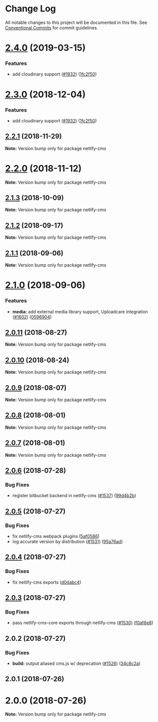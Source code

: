 # Change Log

All notable changes to this project will be documented in this file.
See [Conventional Commits](https://conventionalcommits.org) for commit guidelines.

# [2.4.0](https://github.com/netlify/netlify-cms/compare/netlify-cms@2.1.2...netlify-cms@2.4.0) (2019-03-15)


### Features

* add cloudinary support ([#1932](https://github.com/netlify/netlify-cms/issues/1932)) ([1fc2f50](https://github.com/netlify/netlify-cms/commit/1fc2f50))





# [2.3.0](https://github.com/netlify/netlify-cms/compare/netlify-cms@2.2.1...netlify-cms@2.3.0) (2018-12-04)


### Features

* add cloudinary support ([#1932](https://github.com/netlify/netlify-cms/issues/1932)) ([1fc2f50](https://github.com/netlify/netlify-cms/commit/1fc2f50))





## [2.2.1](https://github.com/netlify/netlify-cms/compare/netlify-cms@2.2.0...netlify-cms@2.2.1) (2018-11-29)

**Note:** Version bump only for package netlify-cms





# [2.2.0](https://github.com/netlify/netlify-cms/compare/netlify-cms@2.1.3...netlify-cms@2.2.0) (2018-11-12)

**Note:** Version bump only for package netlify-cms





<a name="2.1.3"></a>
## [2.1.3](https://github.com/netlify/netlify-cms/compare/netlify-cms@2.1.2...netlify-cms@2.1.3) (2018-10-09)




**Note:** Version bump only for package netlify-cms

<a name="2.1.2"></a>
## [2.1.2](https://github.com/netlify/netlify-cms/compare/netlify-cms@2.1.1...netlify-cms@2.1.2) (2018-09-17)




**Note:** Version bump only for package netlify-cms

<a name="2.1.1"></a>
## [2.1.1](https://github.com/netlify/netlify-cms/compare/netlify-cms@2.1.0...netlify-cms@2.1.1) (2018-09-06)




**Note:** Version bump only for package netlify-cms

<a name="2.1.0"></a>
# [2.1.0](https://github.com/netlify/netlify-cms/compare/netlify-cms@2.0.11...netlify-cms@2.1.0) (2018-09-06)


### Features

* **media:** add external media library support, Uploadcare integration ([#1602](https://github.com/netlify/netlify-cms/issues/1602)) ([0596904](https://github.com/netlify/netlify-cms/commit/0596904))




<a name="2.0.11"></a>
## [2.0.11](https://github.com/netlify/netlify-cms/compare/netlify-cms@2.0.10...netlify-cms@2.0.11) (2018-08-27)




**Note:** Version bump only for package netlify-cms

<a name="2.0.10"></a>
## [2.0.10](https://github.com/netlify/netlify-cms/compare/netlify-cms@2.0.9...netlify-cms@2.0.10) (2018-08-24)




**Note:** Version bump only for package netlify-cms

<a name="2.0.9"></a>
## [2.0.9](https://github.com/netlify/netlify-cms/compare/netlify-cms@2.0.8...netlify-cms@2.0.9) (2018-08-07)




**Note:** Version bump only for package netlify-cms

<a name="2.0.8"></a>
## [2.0.8](https://github.com/netlify/netlify-cms/compare/netlify-cms@2.0.7...netlify-cms@2.0.8) (2018-08-01)




**Note:** Version bump only for package netlify-cms

<a name="2.0.7"></a>
## [2.0.7](https://github.com/netlify/netlify-cms/compare/netlify-cms@2.0.6...netlify-cms@2.0.7) (2018-08-01)




**Note:** Version bump only for package netlify-cms

<a name="2.0.6"></a>
## [2.0.6](https://github.com/netlify/netlify-cms/compare/netlify-cms@2.0.5...netlify-cms@2.0.6) (2018-07-28)


### Bug Fixes

* register bitbucket backend in netlify-cms ([#1537](https://github.com/netlify/netlify-cms/issues/1537)) ([99d4b2b](https://github.com/netlify/netlify-cms/commit/99d4b2b))




<a name="2.0.5"></a>
## [2.0.5](https://github.com/netlify/netlify-cms/compare/netlify-cms@2.0.4...netlify-cms@2.0.5) (2018-07-27)


### Bug Fixes

* fix netlify-cms webpack plugins ([5af0586](https://github.com/netlify/netlify-cms/commit/5af0586))
* log accurate version by distribution ([#1531](https://github.com/netlify/netlify-cms/issues/1531)) ([95a76ad](https://github.com/netlify/netlify-cms/commit/95a76ad))




<a name="2.0.4"></a>
## [2.0.4](https://github.com/netlify/netlify-cms/compare/netlify-cms@2.0.3...netlify-cms@2.0.4) (2018-07-27)


### Bug Fixes

* fix netlify-cms exports ([d0dabc4](https://github.com/netlify/netlify-cms/commit/d0dabc4))




<a name="2.0.3"></a>
## [2.0.3](https://github.com/netlify/netlify-cms/compare/netlify-cms@2.0.2...netlify-cms@2.0.3) (2018-07-27)


### Bug Fixes

* pass netlify-cms-core exports through netlify-cms ([#1530](https://github.com/netlify/netlify-cms/issues/1530)) ([f0af6e8](https://github.com/netlify/netlify-cms/commit/f0af6e8))




<a name="2.0.2"></a>
## 2.0.2 (2018-07-27)


### Bug Fixes

* **build:** output aliased cms.js w/ deprecation ([#1526](https://github.com/netlify/netlify-cms/issues/1526)) ([34c8c2a](https://github.com/netlify/netlify-cms/commit/34c8c2a))



<a name="2.0.1"></a>
## 2.0.1 (2018-07-26)



<a name="2.0.0"></a>
# 2.0.0 (2018-07-26)




**Note:** Version bump only for package netlify-cms
